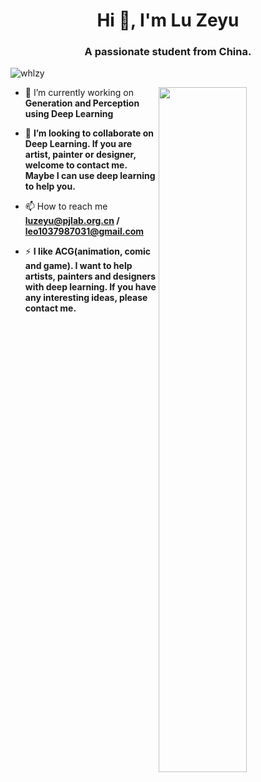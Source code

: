 <h1 align="center">Hi 👋, I'm Lu Zeyu</h1>
<h3 align="center">A passionate student from China.</h3>

<p align="left"> <img src="https://komarev.com/ghpvc/?username=whlzy&label=Profile%20views&color=0e75b6&style=flat" alt="whlzy" /> </p>
<img align="right" width="53%" src="https://github-readme-stats.vercel.app/api?username=whlzy&show_icons=true">

- 🔭 I’m currently working on **Generation and Perception using Deep Learning**

- 👯 **I’m looking to collaborate on Deep Learning. If you are artist, painter or designer, welcome to contact me. Maybe I can use deep learning to help you.**

- 📫 How to reach me **luzeyu@pjlab.org.cn / leo1037987031@gmail.com**

- ⚡ **I like ACG(animation, comic and game). I want to help artists, painters and designers with deep learning. If you have any interesting ideas, please contact me.**


